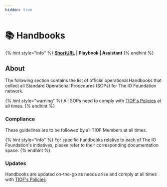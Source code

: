 ```yaml
---
hidden: true
---
```


# 📚 Handbooks

{% hint style="info" %}
[**ShortURL**](https://tiof.click/TIOFHB) **| Playbook | Assistant**
{% endhint %}

## About

The following section contains the list of official operational Handbooks that collect all Standard Operational Procedures (SOPs) for The IO Foundation network.

{% hint style="warning" %}
All SOPs need to comply with [TIOF's Policies](https://tiof.click/TIOFPolicies) at all times.
{% endhint %}

### Compliance

These guidelines are to be followed by all TIOF Members at all times.

{% hint style="info" %}
For specific handbooks relative to each of The IO Foundation's initiatives, please refer to their corresponding documentation space.
{% endhint %}

### Updates

Handbooks are updated on-the-go as needs arise and comply at all times with [TIOF's Policies](https://tiof.click/TIOFPolicies).
